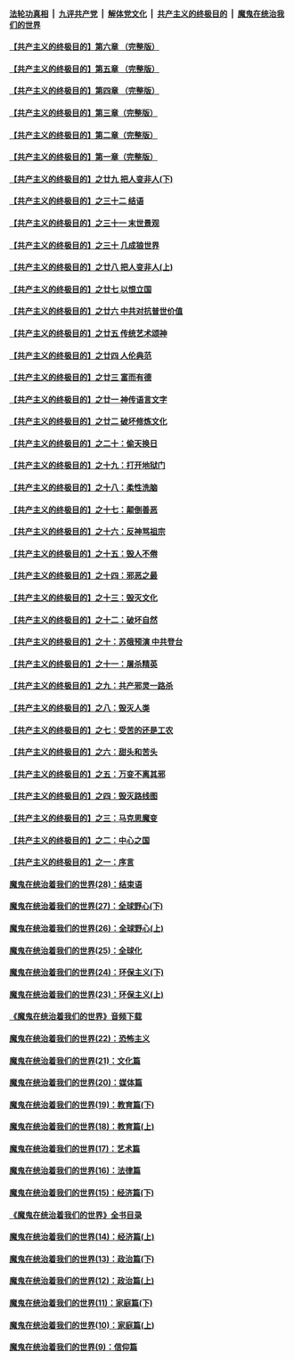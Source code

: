 

####  [法轮功真相](../../../../basic/blob/master/README.md?t=05230401) &nbsp;|&nbsp; [九评共产党](../../../../9ping.md/blob/master/README.md?t=05230401) &nbsp;|&nbsp; [解体党文化](../../../../jtdwh.md/blob/master/README.md?t=05230401)  &nbsp;|&nbsp; [共产主义的终极目的](../../../../gczydzjmd.md/blob/master/README.md?t=05230401) &nbsp;|&nbsp; [魔鬼在统治我们的世界](../../../../mgztzwmdsj.md/blob/master/README.md?t=05230401) 

#### [【共产主义的终极目的】第六章 （完整版）](../pages/nsc422/n11428913.md?t=05230401) 

#### [【共产主义的终极目的】第五章 （完整版）](../pages/nsc422/n11428912.md?t=05230401) 

#### [【共产主义的终极目的】第四章 （完整版）](../pages/nsc422/n11428907.md?t=05230401) 

#### [【共产主义的终极目的】第三章（完整版）](../pages/nsc422/n11428848.md?t=05230401) 

#### [【共产主义的终极目的】第二章（完整版）](../pages/nsc422/n11428831.md?t=05230401) 

#### [【共产主义的终极目的】第一章（完整版）](../pages/nsc422/n11417651.md?t=05230401) 

#### [【共产主义的终极目的】之廿九 把人变非人(下)](../pages/nsc422/n11344140.md?t=05230401) 

#### [【共产主义的终极目的】之三十二 结语](../pages/nsc422/n11360535.md?t=05230401) 

#### [【共产主义的终极目的】之三十一 末世景观](../pages/nsc422/n11351129.md?t=05230401) 

#### [【共产主义的终极目的】之三十 几成狼世界](../pages/nsc422/n11348280.md?t=05230401) 

#### [【共产主义的终极目的】之廿八 把人变非人(上)](../pages/nsc422/n11340492.md?t=05230401) 

#### [【共产主义的终极目的】之廿七 以恨立国](../pages/nsc422/n11336944.md?t=05230401) 

#### [【共产主义的终极目的】之廿六 中共对抗普世价值](../pages/nsc422/n11324785.md?t=05230401) 

#### [【共产主义的终极目的】之廿五 传统艺术颂神](../pages/nsc422/n11296396.md?t=05230401) 

#### [【共产主义的终极目的】之廿四 人伦典范](../pages/nsc422/n11296397.md?t=05230401) 

#### [【共产主义的终极目的】之廿三 富而有德](../pages/nsc422/n11283598.md?t=05230401) 

#### [【共产主义的终极目的】之廿一 神传语言文字](../pages/nsc422/n11263265.md?t=05230401) 

#### [【共产主义的终极目的】之廿二 破坏修炼文化](../pages/nsc422/n11245728.md?t=05230401) 

#### [【共产主义的终极目的】之二十：偷天换日](../pages/nsc422/n11238846.md?t=05230401) 

#### [【共产主义的终极目的】之十九：打开地狱门](../pages/nsc422/n11206376.md?t=05230401) 

#### [【共产主义的终极目的】之十八：柔性洗脑](../pages/nsc422/n11199994.md?t=05230401) 

#### [【共产主义的终极目的】之十七：颠倒善恶](../pages/nsc422/n11179782.md?t=05230401) 

#### [【共产主义的终极目的】之十六：反神骂祖宗](../pages/nsc422/n11166798.md?t=05230401) 

#### [【共产主义的终极目的】之十五：毁人不倦](../pages/nsc422/n11166792.md?t=05230401) 

#### [【共产主义的终极目的】之十四：邪恶之最](../pages/nsc422/n11150249.md?t=05230401) 

#### [【共产主义的终极目的】之十三：毁灭文化](../pages/nsc422/n11135227.md?t=05230401) 

#### [【共产主义的终极目的】之十二：破坏自然](../pages/nsc422/n11135214.md?t=05230401) 

#### [【共产主义的终极目的】之十：苏俄预演 中共登台](../pages/nsc422/n11118424.md?t=05230401) 

#### [【共产主义的终极目的】之十一：屠杀精英](../pages/nsc422/n11118442.md?t=05230401) 

#### [【共产主义的终极目的】之九：共产邪灵一路杀](../pages/nsc422/n11114139.md?t=05230401) 

#### [【共产主义的终极目的】之八：毁灭人类](../pages/nsc422/n11108503.md?t=05230401) 

#### [【共产主义的终极目的】之七：受苦的还是工农](../pages/nsc422/n11101809.md?t=05230401) 

#### [【共产主义的终极目的】之六：甜头和苦头](../pages/nsc422/n11096971.md?t=05230401) 

#### [【共产主义的终极目的】之五：万变不离其邪](../pages/nsc422/n11091285.md?t=05230401) 

#### [【共产主义的终极目的】之四：毁灭路线图](../pages/nsc422/n11086284.md?t=05230401) 

#### [【共产主义的终极目的】之三：马克思魔变](../pages/nsc422/n11061941.md?t=05230401) 

#### [【共产主义的终极目的】之二：中心之国](../pages/nsc422/n11047728.md?t=05230401) 

#### [【共产主义的终极目的】之一：序言](../pages/nsc422/n11086077.md?t=05230401) 

#### [魔鬼在统治着我们的世界(28)：结束语](../pages/nsc422/n10936246.md?t=05230401) 

#### [魔鬼在统治着我们的世界(27)：全球野心(下)](../pages/nsc422/n10928319.md?t=05230401) 

#### [魔鬼在统治着我们的世界(26)：全球野心(上)](../pages/nsc422/n10900318.md?t=05230401) 

#### [魔鬼在统治着我们的世界(25)：全球化](../pages/nsc422/n10788205.md?t=05230401) 

#### [魔鬼在统治着我们的世界(24)：环保主义(下)](../pages/nsc422/n10695307.md?t=05230401) 

#### [魔鬼在统治着我们的世界(23)：环保主义(上)](../pages/nsc422/n10688613.md?t=05230401) 

#### [《魔鬼在统治着我们的世界》音频下载](../pages/nsc422/n10635553.md?t=05230401) 

#### [魔鬼在统治着我们的世界(22)：恐怖主义](../pages/nsc422/n10614727.md?t=05230401) 

#### [魔鬼在统治着我们的世界(21)：文化篇](../pages/nsc422/n10597706.md?t=05230401) 

#### [魔鬼在统治着我们的世界(20)：媒体篇](../pages/nsc422/n10586579.md?t=05230401) 

#### [魔鬼在统治着我们的世界(19)：教育篇(下)](../pages/nsc422/n10564808.md?t=05230401) 

#### [魔鬼在统治着我们的世界(18)：教育篇(上)](../pages/nsc422/n10526970.md?t=05230401) 

#### [魔鬼在统治着我们的世界(17)：艺术篇](../pages/nsc422/n10499093.md?t=05230401) 

#### [魔鬼在统治着我们的世界(16)：法律篇](../pages/nsc422/n10485969.md?t=05230401) 

#### [魔鬼在统治着我们的世界(15)：经济篇(下)](../pages/nsc422/n10469975.md?t=05230401) 

#### [《魔鬼在统治着我们的世界》全书目录](../pages/nsc422/n10464261.md?t=05230401) 

#### [魔鬼在统治着我们的世界(14)：经济篇(上)](../pages/nsc422/n10457370.md?t=05230401) 

#### [魔鬼在统治着我们的世界(13)：政治篇(下)](../pages/nsc422/n10448270.md?t=05230401) 

#### [魔鬼在统治着我们的世界(12)：政治篇(上)](../pages/nsc422/n10444576.md?t=05230401) 

#### [魔鬼在统治着我们的世界(11)：家庭篇(下)](../pages/nsc422/n10440961.md?t=05230401) 

#### [魔鬼在统治着我们的世界(10)：家庭篇(上)](../pages/nsc422/n10435448.md?t=05230401) 

#### [魔鬼在统治着我们的世界(9)：信仰篇](../pages/nsc422/n10432159.md?t=05230401) 

